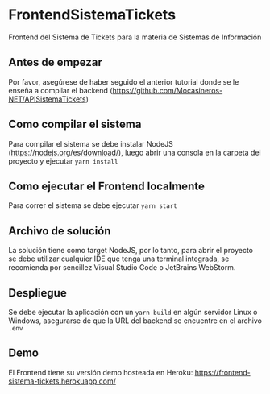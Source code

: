 # FrontendSistemaTickets
Frontend del Sistema de Tickets para la materia de Sistemas de Información

## Antes de empezar

Por favor, asegúrese de haber seguido el anterior tutorial donde se le enseña a compilar el backend (https://github.com/Mocasineros-NET/APISistemaTickets)

## Como compilar el sistema

Para compilar el sistema se debe instalar NodeJS (https://nodejs.org/es/download/), luego abrir una consola en la carpeta del proyecto y ejecutar `yarn install`

## Como ejecutar el Frontend localmente

Para correr el sistema se debe ejecutar `yarn start`

## Archivo de solución

La solución tiene como target NodeJS, por lo tanto, para abrir el proyecto se debe utilizar cualquier IDE que tenga una terminal integrada, se recomienda por sencillez Visual Studio Code o JetBrains WebStorm.

## Despliegue

Se debe ejecutar la aplicación con un `yarn build` en algún servidor Linux o Windows, asegurarse de que la URL del backend se encuentre en el archivo `.env`

## Demo
El Frontend tiene su versión demo hosteada en Heroku: https://frontend-sistema-tickets.herokuapp.com/